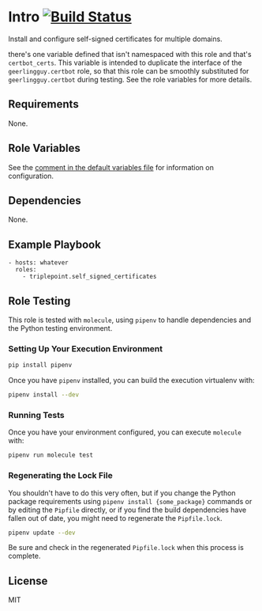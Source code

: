 # Intro [![Build Status](https://www.travis-ci.com/triplepoint/ansible-self-signed-certificates.svg?branch=main)](https://www.travis-ci.com/triplepoint/ansible-self-signed-certificates)
Install and configure self-signed certificates for multiple domains.

there's one variable defined that isn't namespaced with this role and that's `certbot_certs`.  This variable is intended to duplicate the interface of the `geerlingguy.certbot` role, so that this role can be smoothly substituted for `geerlingguy.certbot` during testing.  See the role variables for more details.

## Requirements
None.

## Role Variables
See the [comment in the default variables file](defaults/main.yml) for information on configuration.

## Dependencies
None.

## Example Playbook
    - hosts: whatever
      roles:
        - triplepoint.self_signed_certificates

## Role Testing
This role is tested with `molecule`, using `pipenv` to handle dependencies and the Python testing environment.

### Setting Up Your Execution Environment
``` sh
pip install pipenv
```

Once you have `pipenv` installed, you can build the execution virtualenv with:
``` sh
pipenv install --dev
```

### Running Tests
Once you have your environment configured, you can execute `molecule` with:
``` sh
pipenv run molecule test
```

### Regenerating the Lock File
You shouldn't have to do this very often, but if you change the Python package requirements using `pipenv install {some_package}` commands or by editing the `Pipfile` directly, or if you find the build dependencies have fallen out of date, you might need to regenerate the `Pipfile.lock`.
``` sh
pipenv update --dev
```
Be sure and check in the regenerated `Pipfile.lock` when this process is complete.

## License
MIT
